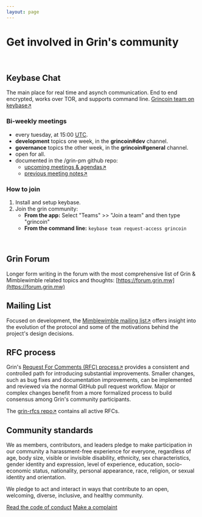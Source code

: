 ```yaml
---
layout: page
---
```


# Get involved in Grin's community
<br>

## Keybase Chat
The main place for real time and asynch communication. End to end encrypted, works over TOR, and supports command line. [Grincoin team on keybase↗](https://keybase.io/team/grincoin)

<div id="root-chat"></div>
<script defer type="text/javascript" src="assets/js/bundle.min.js"></script>

### Bi-weekly meetings
* every tuesday, at 15:00 [UTC](http://www.timebie.com/std/utc.php).
* **development** topics one week, in the **grincoin#dev** channel.
* **governance** topics the other week, in the **grincoin#general** channel.
* open for all.
* documented in the /grin-pm github repo:
   * [upcoming meetings & agendas↗](https://github.com/mimblewimble/grin-pm/issues?q=is%3Aissue+is%3Aopen+label%3Ameetings)
   * [previous meeting notes↗](https://github.com/mimblewimble/grin-pm#meeting-notes)

### How to join
1. Install and setup keybase.
2. Join the grin community:
   * **From the app:** Select "Teams" >> "Join a team" and then type "grincoin"
   * **From the command line:** `keybase team request-access grincoin`
<br>

## Grin Forum

Longer form writing in the forum with the most comprehensive list of Grin & Mimblewimble related topics and thoughts: [https://forum.grin.mw](https://forum.grin.mw)
<br>

## Mailing List

Focused on development, the [Mimblewimble mailing list↗](https://lists.launchpad.net/mimblewimble/) offers insight into the evolution of the protocol and some of the motivations behind the project's design decisions.
<br>

## RFC process

Grin's [Request For Comments (RFC) process↗](https://github.com/mimblewimble/grin-rfcs/blob/master/text/0001-rfc-process.md) provides a consistent and controlled path for introducing substantial improvements. Smaller changes, such as bug fixes and documentation improvements, can be implemented and reviewed via the normal GitHub pull request workflow. Major or complex changes benefit from a more formalized process to build consensus among Grin's community participants.

The [grin-rfcs repo↗](https://github.com/mimblewimble/grin-rfcs) contains all active RFCs.
<br>


## Community standards

We as members, contributors, and leaders pledge to make participation in our community a harassment-free experience for everyone, regardless of age, body size, visible or invisible disability, ethnicity, sex characteristics, gender identity and expression, level of experience, education, socio-economic status,
nationality, personal appearance, race, religion, or sexual identity and orientation.

We pledge to act and interact in ways that contribute to an open, welcoming, diverse, inclusive, and healthy community.

<div>
   <a class="btn btn-bright" href="{{ 'policies/code_of_conduct' | relative_url }}">Read the code of conduct</a>
   <a class="btn btn-bright" href="mailto:grinmods@googlegroups.com">Make a complaint</a>
</div>
